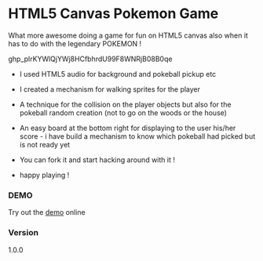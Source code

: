# HTML5 Canvas Pokemon Game

What more awesome doing a game for fun on HTML5 canvas also when it has to do with the legendary POKEMON !


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


  - I used HTML5 audio for background and pokeball pickup etc
  - I created a mechanism for walking sprites for the player
  - A technique for the collision on the player objects but also for the pokeball random creation (not to go on the woods or the house)
  - An easy board at the bottom right for displaying to the user his/her score - i have build a mechanism to know which pokeball had picked but is not ready yet

  - You can fork it and start hacking around with it !
  - happy playing !

### DEMO

Try out the [demo] online

[demo]: <http://codepen.io/panvourtsis/pen/Wwdpwm/?editors=0010>

### Version
1.0.0
